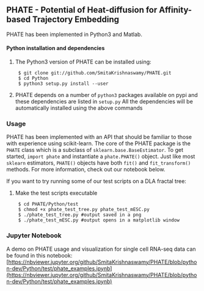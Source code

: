 PHATE  - Potential of Heat-diffusion for Affinity-based Trajectory Embedding
-------------------------------------------------------

PHATE has been implemented in Python3 and Matlab.

#### Python installation and dependencies
1. The Python3 version of PHATE can be installed using:

        $ git clone git://github.com/SmitaKrishnaswamy/PHATE.git
        $ cd Python
        $ python3 setup.py install --user

2. PHATE depends on a number of `python3` packages available on pypi and these dependencies are listed in `setup.py`
All the dependencies will be automatically installed using the above commands

### Usage
PHATE has been implemented with an API that should be familiar to those with experience using scikit-learn. The core of the PHATE package is the `PHATE` class which is a subclass of `sklearn.base.BaseEstimator`.  To get started, `import phate` and instantiate a `phate.PHATE()` object. Just like most `sklearn` estimators, `PHATE()` objects have both `fit()` and `fit_transform()` methods. For more information, check out our notebook below.

If you want to try running some of our test scripts on a DLA fractal tree:
1. Make the test scripts executable

        $ cd PHATE/Python/test
        $ chmod +x phate_test_tree.py phate_test_mESC.py
        $ ./phate_test_tree.py #output saved in a png
        $ ./phate_test_mESC.py #output opens in a matplotlib window

### Jupyter Notebook
A demo on PHATE usage and visualization for single cell RNA-seq data can be found in this notebook: [https://nbviewer.jupyter.org/github/SmitaKrishnaswamy/PHATE/blob/python-dev/Python/test/phate_examples.ipynb](https://nbviewer.jupyter.org/github/SmitaKrishnaswamy/PHATE/blob/python-dev/Python/test/phate_examples.ipynb)
